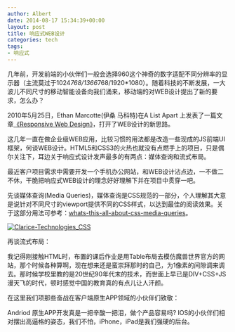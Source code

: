 ```yaml
---
author: Albert
date: 2014-08-17 15:34:39+00:00
layout: post
title: 响应式WEB设计
categories: tech
tags:
- 响应式
---
```


几年前，开发前端的小伙伴们一般会选择960这个神奇的数字适配不同分辨率的显示器（主流莫过于1024*768/1366*768/1920*1080）。随着科技的不断发展，一大波儿不同尺寸的移动智能设备向我们涌来，移动端的对WEB设计提出了新的要求，怎么办？

2010年5月25日，Ethan Marcotte(伊桑 马科特)在A List Apart 上发表了一篇文章[《Responsive Web Design》](http://alistapart.com/article/responsive-web-design/)，打开了WEB设计的新思路。

这几年一直在做企业级WEB应用，比较习惯的用法都是改造一些现成的JS前端UI框架，何谈WEB设计。HTML5和CSS3的火热也就没有点燃手上的项目，只是偶尔关注下，耳边关于响应式设计发声最多的有两点：媒体查询和流式布局。

最近客户项目需求中需要开发一个手机办公网站，和WEB设计沾点边，一不做二不休，干脆把响应式WEB设计的理念好好理解下并在项目中贯穿一吧。

先谈媒体查询(Media Queries)，媒体查询是CSS规范的一部分，个人理解其大意是说针对不同尺寸的viewport提供不同的CSS样式，以达到最佳的阅读效果。关于这部分用法可参考：[whats-this-all-about-css-media-queries](http://claricetechnologies.com/blog/2012/12/whats-this-all-about-css-media-queries/)。

[![Clarice-Technologies_CSS](http://www.jfxgraph.com/wp-content/uploads/2014/08/Clarice-Technologies_CSS.png)](http://www.jfxgraph.com/wp-content/uploads/2014/08/Clarice-Technologies_CSS.png)

再谈流式布局：

我记得刚接触HTML时，布置的课后作业是用Table布局去模仿魔兽世界官方的网站，那个时候各种算啊，现在想来还是蛮崇拜那时的自己，为1像素的间隙调来调去。那时候学校里教的是20世纪90年代末的技术，而世面上早已是DIV+CSS+JS 漫天飞的时代，顿时感觉中国的教育真的有点儿让人汗颜。

在这里我们项那些奋战在客户端原生APP领域的小伙伴们致敬：

Andriod 原生APP开发真是一把辛酸一把泪，做个产品容易吗? IOS的小伙伴们相对摆出高逼格的姿态，我们不怕，iPhone，iPad是我们强硬的后台。
